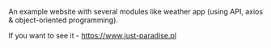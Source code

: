 An example website with several modules like weather app (using API, axios & object-oriented programming).

If you want to see it - https://www.just-paradise.pl